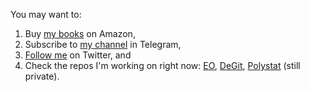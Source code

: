 You may want to:
1. Buy [my books](https://www.amazon.com/Yegor-Bugayenko/e/B01AM1QMDK) on Amazon,
1. Subscribe to [my channel](https://t.me/yegor256news) in Telegram,
1. [Follow me](https://twitter.com/intent/follow?screen_name=yegor256) on Twitter,
and
1. Check the repos I'm working on right now:
[EO](https://github.com/cqfn/eo),
[DeGit](https://github.com/cqfn/degit),
[Polystat](https://github.com/polystat) (still private).
